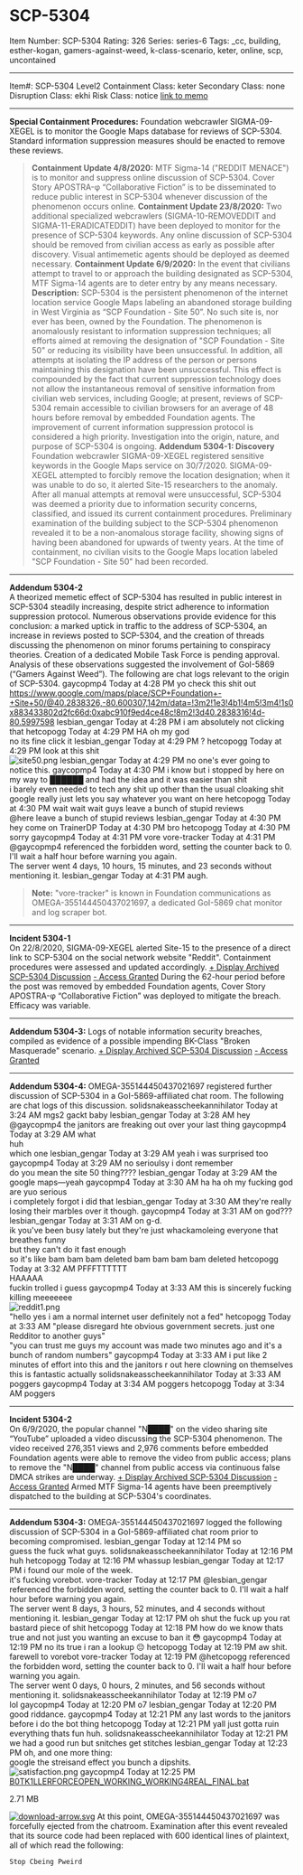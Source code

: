 # SCP-5304
Item Number: SCP-5304
Rating: 326
Series: series-6
Tags: _cc, building, esther-kogan, gamers-against-weed, k-class-scenario, keter, online, scp, uncontained

---

Item#: SCP-5304
Level2
Containment Class:
keter
Secondary Class:
none
Disruption Class:
ekhi
Risk Class:
notice
[link to memo](/classification-committee-memo)  

* * *
**Special Containment Procedures:** Foundation webcrawler SIGMA-09-XEGEL is to monitor the Google Maps database for reviews of SCP-5304. Standard information suppression measures should be enacted to remove these reviews.
> **Containment Update 4/8/2020:** MTF Sigma-14 ("REDDIT MENACE") is to monitor and suppress online discussion of SCP-5304. Cover Story APOSTRA-φ “Collaborative Fiction” is to be disseminated to reduce public interest in SCP-5304 whenever discussion of the phenomenon occurs online.
> **Containment Update 23/8/2020:** Two additional specialized webcrawlers (SIGMA-10-REMOVEDDIT and SIGMA-11-ERADICATEDDIT) have been deployed to monitor for the presence of SCP-5304 keywords. Any online discussion of SCP-5304 should be removed from civilian access as early as possible after discovery. Visual antimemetic agents should be deployed as deemed necessary.
> **Containment Update 6/9/2020:** In the event that civilians attempt to travel to or approach the building designated as SCP-5304, MTF Sigma-14 agents are to deter entry by any means necessary.
**Description:** SCP-5304 is the persistent phenomenon of the internet location service Google Maps labeling an abandoned storage building in West Virginia as “SCP Foundation - Site 50”. No such site is, nor ever has been, owned by the Foundation.
The phenomenon is anomalously resistant to information suppression techniques; all efforts aimed at removing the designation of "SCP Foundation - Site 50" or reducing its visibility have been unsuccessful. In addition, all attempts at isolating the IP address of the person or persons maintaining this designation have been unsuccessful.
This effect is compounded by the fact that current suppression technology does not allow the instantaneous removal of sensitive information from civilian web services, including Google; at present, reviews of SCP-5304 remain accessible to civilian browsers for an average of 48 hours before removal by embedded Foundation agents. The improvement of current information suppression protocol is considered a high priority.
Investigation into the origin, nature, and purpose of SCP-5304 is ongoing.
**Addendum 5304-1: Discovery**  
Foundation webcrawler SIGMA-09-XEGEL registered sensitive keywords in the Google Maps service on 30/7/2020. SIGMA-09-XEGEL attempted to forcibly remove the location designation; when it was unable to do so, it alerted Site-15 researchers to the anomaly. After all manual attempts at removal were unsuccessful, SCP-5304 was deemed a priority due to information security concerns, classified, and issued its current containment procedures.
Preliminary examination of the building subject to the SCP-5304 phenomenon revealed it to be a non-anomalous storage facility, showing signs of having been abandoned for upwards of twenty years.
At the time of containment, no civilian visits to the Google Maps location labeled "SCP Foundation - Site 50" had been recorded.
* * *
**Addendum 5304-2**  
A theorized memetic effect of SCP-5304 has resulted in public interest in SCP-5304 steadily increasing, despite strict adherence to information suppression protocol. Numerous observations provide evidence for this conclusion: a marked uptick in traffic to the address of SCP-5304, an increase in reviews posted to SCP-5304, and the creation of threads discussing the phenomenon on minor forums pertaining to conspiracy theories. Creation of a dedicated Mobile Task Force is pending approval.
Analysis of these observations suggested the involvement of GoI-5869 (“Gamers Against Weed”). The following are chat logs relevant to the origin of SCP-5304.
gaycopmp4
Today at 4:28 PM
yo check this shit out  
<https://www.google.com/maps/place/SCP+Foundation+-+Site+50/@40.2838326,-80.600307,142m/data=!3m2!1e3!4b1!4m5!3m4!1s0x883433802d2fc66d:0xabc910f9ed4ce48c!8m2!3d40.2838316!4d-80.5997598>
lesbian_gengar
Today at 4:28 PM
i am absolutely not clicking that
hetcopogg
Today at 4:29 PM
HA oh my god  
no its fine click it
lesbian_gengar
Today at 4:29 PM
?
hetcopogg
Today at 4:29 PM
look at this shit  
![site50.png](https://scp-wiki.wdfiles.com/local--files/scp-5304/site50.png)
lesbian_gengar
Today at 4:29 PM
no one's ever going to notice this.
gaycopmp4
Today at 4:30 PM
i know but i stopped by here on my way to ██████ and had the idea and it was easier than shit  
i barely even needed to tech any shit up other than the usual cloaking shit google really just lets you say whatever you want on here
hetcopogg
Today at 4:30 PM
wait wait wait guys leave a bunch of stupid reviews  
@here leave a bunch of stupid reviews
lesbian_gengar
Today at 4:30 PM
hey come on
TrainerDP
Today at 4:30 PM
bro
hetcopogg
Today at 4:30 PM
sorry
gaycopmp4
Today at 4:31 PM
vore
vore-tracker
Today at 4:31 PM
@gaycopmp4 referenced the forbidden word, setting the counter back to 0. I'll wait a half hour before warning you again.  
The server went 4 days, 10 hours, 15 minutes, and 23 seconds without mentioning it.
lesbian_gengar
Today at 4:31 PM
augh.
> **Note:** "vore-tracker" is known in Foundation communications as OMEGA-355144450437021697, a dedicated GoI-5869 chat monitor and log scraper bot.
* * *
**Incident 5304-1**  
On 22/8/2020, SIGMA-09-XEGEL alerted Site-15 to the presence of a direct link to SCP-5304 on the social network website "Reddit". Containment procedures were assessed and updated accordingly.
[\+ Display Archived SCP-5304 Discussion](javascript:;)
[\- Access Granted](javascript:;)
During the 62-hour period before the post was removed by embedded Foundation agents, Cover Story APOSTRA-φ “Collaborative Fiction” was deployed to mitigate the breach. Efficacy was variable.
* * *
**Addendum 5304-3:** Logs of notable information security breaches, compiled as evidence of a possible impending BK-Class "Broken Masquerade" scenario.
[\+ Display Archived SCP-5304 Discussion](javascript:;)
[\- Access Granted](javascript:;)
* * *
**Addendum 5304-4:** OMEGA-355144450437021697 registered further discussion of SCP-5304 in a GoI-5869-affiliated chat room. The following are chat logs of this discussion.
solidsnakeasscheekannihilator
Today at 3:24 AM
mgs2 gackt baby
lesbian_gengar
Today at 3:28 AM
hey @gaycopmp4 the janitors are freaking out over your last thing
gaycopmp4
Today at 3:29 AM
what  
huh  
which one
lesbian_gengar
Today at 3:29 AM
yeah i was surprised too
gaycopmp4
Today at 3:29 AM
no serioulsy i dont remember  
do you mean the site 50 thing????
lesbian_gengar
Today at 3:29 AM
the google maps—yeah
gaycopmp4
Today at 3:30 AM
ha ha oh my fucking god  
are yuo serious  
i completely forgot i did that
lesbian_gengar
Today at 3:30 AM
they're really losing their marbles over it though.
gaycopmp4
Today at 3:31 AM
on god???
lesbian_gengar
Today at 3:31 AM
on g-d.  
ik you've been busy lately but they're just whackamoleing everyone that breathes funny  
but they can't do it fast enough  
so it's like bam bam bam deleted bam bam bam bam deleted
hetcopogg
Today at 3:32 AM
PFFFTTTTTT  
HAAAAA  
fuckin trolled i guess
gaycopmp4
Today at 3:33 AM
this is sincerely fucking killing meeeeeee  
![reddit1.png](http://kaktuskontainer.wdfiles.com/local--files/spicaterrible-scpreel/reddit1.png)  
"hello yes i am a normal internet user definitely not a fed"
hetcopogg
Today at 3:33 AM
"please disregard hte obvious government secrets. just one Redditor to another guys"  
"you can trust me guys my account was made two minutes ago and it's a bunch of random numbers"
gaycopmp4
Today at 3:33 AM
i put like 2 minutes of effort into this and the janitors r out here clowning on themselves this is fantastic actually
solidsnakeasscheekannihilator
Today at 3:33 AM
poggers
gaycopmp4
Today at 3:34 AM
poggers
hetcopogg
Today at 3:34 AM
poggers
* * *
**Incident 5304-2**  
On 6/9/2020, the popular channel "N████" on the video sharing site “YouTube” uploaded a video discussing the SCP-5304 phenomenon.
The video received 276,351 views and 2,976 comments before embedded Foundation agents were able to remove the video from public access; plans to remove the "N████" channel from public access via continuous false DMCA strikes are underway.
[\+ Display Archived SCP-5304 Discussion](javascript:;)
[\- Access Granted](javascript:;)
Armed MTF Sigma-14 agents have been preemptively dispatched to the building at SCP-5304's coordinates.
* * *
**Addendum 5304-3:** OMEGA-355144450437021697 logged the following discussion of SCP-5304 in a GoI-5869-affiliated chat room prior to becoming compromised.
lesbian_gengar
Today at 12:14 PM
so  
guess the fuck what guys.
solidsnakeasscheekannihilator
Today at 12:16 PM
huh
hetcopogg
Today at 12:16 PM
whassup
lesbian_gengar
Today at 12:17 PM
i found our mole of the week.  
it's fucking vorebot.
vore-tracker
Today at 12:17 PM
@lesbian_gengar referenced the forbidden word, setting the counter back to 0. I'll wait a half hour before warning you again.  
The server went 8 days, 3 hours, 52 minutes, and 4 seconds without mentioning it.
lesbian_gengar
Today at 12:17 PM
oh shut the fuck up you rat bastard piece of shit
hetcopogg
Today at 12:18 PM
how do we know thats true and not just you wanting an excuse to ban it 😳
gaycopmp4
Today at 12:19 PM
no its true i ran a lookup 😔
hetcopogg
Today at 12:19 PM
aw shit.  
farewell to vorebot
vore-tracker
Today at 12:19 PM
@hetcopogg referenced the forbidden word, setting the counter back to 0. I'll wait a half hour before warning you again.  
The server went 0 days, 0 hours, 2 minutes, and 56 seconds without mentioning it.
solidsnakeasscheekannihilator
Today at 12:19 PM
o7  
lol
gaycopmp4
Today at 12:20 PM
o7
lesbian_gengar
Today at 12:20 PM
good riddance.
gaycopmp4
Today at 12:21 PM
any last words to the janitors before i do the bot thing
hetcopogg
Today at 12:21 PM
yall just gotta ruin everything thats fun huh.
solidsnakeasscheekannihilator
Today at 12:21 PM
we had a good run but snitches get stitches
lesbian_gengar
Today at 12:23 PM
oh, and one more thing:  
google the streisand effect you bunch a dipshits.  
![satisfaction.png](://kaktuskontainer.wdfiles.com/local--files/spicaterrible-scpreel/satisfaction.png)
gaycopmp4
Today at 12:25 PM
[B0TK1LLERFORCEOPEN_WORKING_WORKING4REAL_FINAL.bat](https://crouton.net/)  

2.71 MB
  
[![download-arrow.svg](https://scp-wiki.wdfiles.com/local--files/component%3Adiscord-chat-source/download-arrow.svg)](https://crouton.net/)
At this point, OMEGA-355144450437021697 was forcefully ejected from the chatroom. Examination after this event revealed that its source code had been replaced with 600 identical lines of plaintext, all of which read the following:
    
    Stop Cbeing Pweird